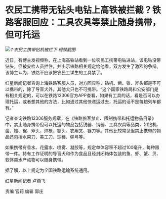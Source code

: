 # 农民工携带无钻头电钻上高铁被拦截？铁路客服回应：工具农具等禁止随身携带，但可托运

![](https://inews.gtimg.com/news_bt/OZUrjXwNIJALMlXDdZSnVaecqUJ_tQzuYyOSCMG5Zs0fgAA/1000)_↑农民工携带钻机被拦下
视频截图_

近日，有博主发视频称，在上海高铁站看到一位农民工携带电钻进站，该电钻没带钻头，但被安检人员拦住，并出示铁路相关规定给他看，双方发生了激烈的争辩。该博主认为，铁路不应该把农民工谋生的工具禁了。

红星新闻记者咨询上海铁路客服人员，对方回应称，钻机、凿、锥、斧头都是不可以携带的，除了导盲犬外，其他犬只也不可携带。“这个国家铁路局和公安部门是有相关规定的，可以在铁路12306官方APP查看，如果有工具的话，看是否可以办理托运，或者想其他的方法，比如通过其他快递运过去，托运的话不是每趟列车都有。”

记者查询铁路12306服务规章，在《铁路旅客禁止、限制携带和托运物品目录》中，禁止随身携带但可以托运的物品包括锐器、钝器、工具农具等品类，如钻机、凿、锥、锯、斧头、焊枪、锄头、农用叉、镰刀等。其他比较常见但禁止携带的物品还包括水果刀、美工刀、球棒、弹弓等。

如果携带有香水、花露水、喷雾、凝胶等，规定单体容积不超过100毫升，每种限带一件。持有工作证明的导盲犬和作为食品且经封闭箱体包装的鱼、虾、蟹、贝、软体类水产动物可以随身携带。

据了解，以上规定为全国铁路运输系统通用。

红星新闻记者 卢燕飞

责编 官莉 编辑 郭庄

